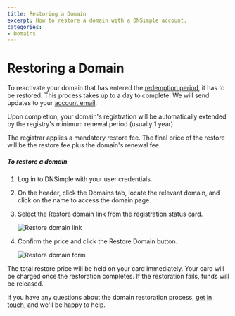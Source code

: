 ```yaml
---
title: Restoring a Domain
excerpt: How to restore a domain with a DNSimple account.
categories:
- Domains
---
```


# Restoring a Domain

To reactivate your domain that has entered the [redemption period](/articles/what-happens-when-domain-expires/#redemption-period), it has to be restored. This process takes up to a day to complete. We will send updates to your [account email](https://support.dnsimple.com/articles/changing-email/).

Upon completion, your domain's registration will be automatically extended by the registry's minimum renewal period (usually 1 year).

<warning>
The registrar applies a mandatory restore fee. The final price of the restore will be the restore fee plus the domain's renewal fee.
</warning>

##### To restore a domain

1. Log in to DNSimple with your user credentials.
1.  On the header, click the <label>Domains</label> tab, locate the relevant domain, and click on the name to access the domain page.
1.  Select the <label>Restore domain</label> link from the registration status card.

    ![Restore domain link](/files/restore-domain.png)

1.  Confirm the price and click the <label>Restore Domain</label> button.

    ![Restore domain form](/files/restore-domain-form.png)

<info>
The total restore price will be held on your card immediately.
Your card will be charged once the restoration completes.
If the restoration fails, funds will be released.
</info>

If you have any questions about the domain restoration process, [get in touch](https://dnsimple.com/feedback), and we'll be happy to help.
